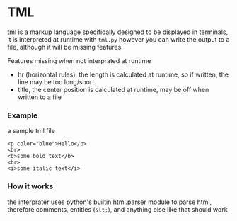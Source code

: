 # TML

tml is a markup language specifically designed to be displayed in terminals, it is interpreted at runtime with `tml.py` however you can write the output to a file, although it will be missing features.

Features missing when not interprated at runtime
* hr (horizontal rules), the length is calculated at runtime, so if written, the line may be too long/short
* title, the center position is calculated at runtime, may be off when written to a file

### Example

a sample tml file
```tml
<p color="blue">Hello</p>
<br>
<b>some bold text</b>
<br>
<i>some italic text</i>
```

### How it works
the interprater uses python's builtin html.parser module to parse html, therefore comments, entities (`&lt;`), and anything else like that should work
